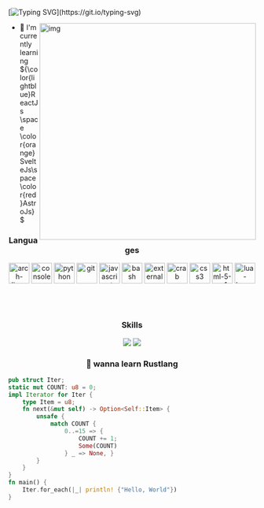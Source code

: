 <!-- ![](https://i.imgur.com/dMEjCBP.gif) 
![](https://github.com/karimdev96/karimdev96/blob/main/chillMario.gif)
-->
<!--
<p align="center">
<img  src="https://github.com/krovuxdev/krovuxdev/assets/62192487/8e49f5d2-27cf-4534-b340-8edecdabe950" width="500" alt="png" />
</p>
<p align="center">
<img  src="https://github.com/krovuxdev/krovuxdev/assets/62192487/6e242a3a-d5c8-458c-9292-0fe308326349" width="800" alt="png" />
</p>
-->
<!--
<img src="https://github.com/karimdev96/karimdev96/blob/main/chillMario.gif" alt="Mario.gif"/>
-->
<!-- ![](https://images-wixmp-ed30a86b8c4ca887773594c2.wixmp.com/f/c83c004e-1370-4756-88e5-4071de797088/dfredg5-0a60e875-646e-4d6c-bb91-73086f012808.gif?token=eyJ0eXAiOiJKV1QiLCJhbGciOiJIUzI1NiJ9.eyJzdWIiOiJ1cm46YXBwOjdlMGQxODg5ODIyNjQzNzNhNWYwZDQxNWVhMGQyNmUwIiwiaXNzIjoidXJuOmFwcDo3ZTBkMTg4OTgyMjY0MzczYTVmMGQ0MTVlYTBkMjZlMCIsIm9iaiI6W1t7InBhdGgiOiJcL2ZcL2M4M2MwMDRlLTEzNzAtNDc1Ni04OGU1LTQwNzFkZTc5NzA4OFwvZGZyZWRnNS0wYTYwZTg3NS02NDZlLTRkNmMtYmI5MS03MzA4NmYwMTI4MDguZ2lmIn1dXSwiYXVkIjpbInVybjpzZXJ2aWNlOmZpbGUuZG93bmxvYWQiXX0.LGN_eGL7dT0xRj4oRbyRRVay-pHbyiXHru7YoVPcRro) -->
<!-- 
<p align="center" text-align="center" style="background:red;">
 
<img src="https://i.imgur.com/ffFepgy.gif?size=800" width="40">
<img  align="center" width="900" src="https://readme-typing-svg.demolab.com?font=Fira+Code&size=18&pause=1000&color=AADDF7&random=false&width=1015&lines=I'm+krovuxdev;In+every+line+of+code%2C++a+Rustacean+finds+poetry+in+precision+and+beauty+in+efficiency." alt="arch-linux"/>

<img src="https://i.imgur.com/ffFepgy.gif?size=800" width="42">
</p> -->

[![Typing SVG](https://readme-typing-svg.demolab.com?font=Fira+Code&size=18&pause=1000&color=AADDF7&random=false&width=1015&lines=I'm+krovuxdev;In+every+line+of+code%2C++a+Rustacean+finds+poetry+in+precision+and+beauty+in+efficiency.)](https://git.io/typing-svg)


<img src="https://github.com/krovuxdev/krovuxdev/assets/62192487/fa3dc7c1-975d-4c2c-85cf-898dbc601cd9" alt="img" align="right" width="440px">


- 🌱 I'm currently learning ${\color{lightblue}ReactJs \space \color{orange}SvelteJs\space \color{red}AstroJs}$


<!-- -->



<!--<h2><img src="https://github.com/karimdev96/karimdev96/blob/main/oqw2m1d7bjna1.gif" width="35" style="border-radius:5px;"> I know 
 <li>Back-End(Django)</li>
 <li>Front-end(html,js,css)</li>
 <h2/>
-->

<h3 align=center>Languages</h3>
<p align=center>
<img width="42" src="https://img.icons8.com/material-outlined/384/498fe1/arch-linux.png" alt="arch-linux"/>
<img width="42" src="https://img.icons8.com/sf-ultralight/100/fa314a/console.png" alt="console"/>
<img width="42" src="https://img.icons8.com/ios-filled/384/498fe1/python.png" alt="python"/>
<img width="42" src="https://img.icons8.com/ios-filled/384/fa314a/git.png" alt="git"/>
<img width="42" src="https://img.icons8.com/ios-filled/384/498fe1/javascript.png" alt="javascript"/>
<img width="42" src="https://img.icons8.com/small/384/fa314a/bash.png" alt="bash"/>
 <img width="42" src="https://img.icons8.com/external-tal-revivo-bold-tal-revivo/96/498fe1/external-django-a-high-level-python-web-framework-that-encourages-rapid-development-logo-bold-tal-revivo.png" alt="external-django-a-high-level-python-web-framework-that-encourages-rapid-development-logo-bold-tal-revivo"/>
 <img width="42"  src="https://img.icons8.com/glyph-neue/64/fa314a/crab.png" alt="crab"/>
 <img width="42" src="https://img.icons8.com/ios-filled/384/498fe1/css3.png" alt="css3"/>
 <img width="42" src="https://img.icons8.com/ios-filled/384/fa314a/html-5--v1.png" alt="html-5--v1"/>
 <img width="42" src="https://img.icons8.com/ios-filled/384/498fe1/lua-language.png" alt="lua-language"/>
</p>
<br><br>
<h3 align=center>Skills</h3>
<div align =center>
<img src="https://skillicons.dev/icons?i=linux,neovim" />
<img src="https://github.com/krovuxdev/krovuxdev/assets/62192487/8511b5c1-f389-4539-9696-8ee0add04bc0">
</div>

<h3 align=center>💊 wanna learn Rustlang</h3>
<!--<img src="https://user-images.githubusercontent.com/74038190/213910845-af37a709-8995-40d6-be59-724526e3c3d7.gif" width="370" style="border-radius:5px;">
-->

```rs
pub struct Iter;
static mut COUNT: u8 = 0;
impl Iterator for Iter {
    type Item = u8;
    fn next(&mut self) -> Option<Self::Item> {
        unsafe {
            match COUNT {
                0..=15 => {
                    COUNT += 1;
                    Some(COUNT)
                } _ => None, }
        }
    }
}
fn main() {
    Iter.for_each(|_| println! {"Hello, World"})
}
```
<!-- ### Socials                  
<p align="left"> <a href="https://www.github.com/karimdev96" target="_blank" rel="noreferrer"><img src="https://raw.githubusercontent.com/danielcranney/readme-generator/main/public/icons/socials/github-dark.svg" width="32" height="32" /></a></p> -->

<!-- <b>Top Repositories</b>
<div width="100%"><a href="https://github.com/karimdev96/dotfiles" align="left"><img align="left" width="45%" src="https://github-readme-stats.vercel.app/api/pin/?username=karimdev96&repo=dotfiles&title_color=10b981&text_color=ffffff&icon_color=0891b2&bg_color=1c1917&hide_border=true&locale=en" /></a><a href="https://github.com/karimdev96/Proyecto" align="right"><img align="left" width="45%" src="https://github-readme-stats.vercel.app/api/pin/?username=karimdev96&repo=Proyecto&title_color=10b981&text_color=ffffff&icon_color=0891b2&bg_color=1c1917&hide_border=true&locale=en" /></a></div>
<br><br><br><br><br><br>
<div width="100%" align="center"><a href="https://github.com/karimdev96/changevolume" align="left"><img align="left" width="45%" src="https://github-readme-stats.vercel.app/api/pin/?username=karimdev96&repo=changevolume&title_color=10b981&text_color=ffffff&icon_color=0891b2&bg_color=1c1917&hide_border=true&locale=en" /></a><a href="https://github.com/karimdev96/triqui" align="right"><img align="left" width="45%" src="https://github-readme-stats.vercel.app/api/pin/?username=karimdev96&repo=triqui&title_color=10b981&text_color=ffffff&icon_color=0891b2&bg_color=1c1917&hide_border=true&locale=en" /></a></div>
 -->

